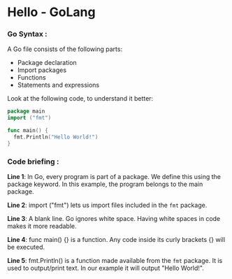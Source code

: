 # Hello - GoLang

### Go Syntax : 

A Go file consists of the following parts:

- Package declaration
- Import packages
- Functions
- Statements and expressions

Look at the following code, to understand it better:

```go
package main
import ("fmt")

func main() {
  fmt.Println("Hello World!")
}
```

### Code briefing : 

**Line 1**: In Go, every program is part of a package. We define this using the package keyword. In this example, the program belongs to the main package.

**Line 2**: import ("fmt") lets us import files included in the `fmt` package.

**Line 3**: A blank line. Go ignores white space. Having white spaces in code makes it more readable.

**Line 4**: func main() {} is a function. Any code inside its curly brackets {} will be executed.

**Line 5**: fmt.Println() is a function made available from the `fmt` package. It is used to output/print text. In our example it will output "Hello World!".